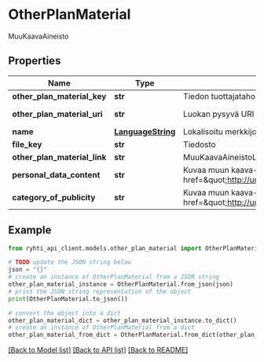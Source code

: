 # OtherPlanMaterial

MuuKaavaAineisto

## Properties

Name | Type | Description | Notes
------------ | ------------- | ------------- | -------------
**other_plan_material_key** | **str** | Tiedon tuottajatahon tietojärjestelmän generoima kohteen versioriippumaton tunnus | 
**other_plan_material_uri** | **str** | Luokan pysyvä URI -muotoinen viittaustunniste (https://uri.rakennetunymparistontietojarjestelma.fi/otherplanmaterial/{guid}) | [optional] [readonly] 
**name** | [**LanguageString**](LanguageString.md) | Lokalisoitu merkkijono-luokka eri kielille. Lisää vähintään yksi kieli. | 
**file_key** | **str** | Tiedosto | [optional] 
**other_plan_material_link** | **str** | MuuKaavaAineistoLinkki | [optional] 
**personal_data_content** | **str** | Kuvaa muun kaava-aineiston henkilötietosisällön. Käytetään koodistoa &lt;a href&#x3D;\&quot;http://uri.suomi.fi/codelist/rytj/henkilotietosisalto\&quot;&gt;http://uri.suomi.fi/codelist/rytj/henkilotietosisalto&lt;/a&gt; | 
**category_of_publicity** | **str** | Kuvaa muun kaava-aineiston julkisuusluokan. Käytetään koodistoa &lt;a href&#x3D;\&quot;http://uri.suomi.fi/codelist/rytj/julkisuus\&quot;&gt;http://uri.suomi.fi/codelist/rytj/julkisuus&lt;/a&gt; | 

## Example

```python
from ryhti_api_client.models.other_plan_material import OtherPlanMaterial

# TODO update the JSON string below
json = "{}"
# create an instance of OtherPlanMaterial from a JSON string
other_plan_material_instance = OtherPlanMaterial.from_json(json)
# print the JSON string representation of the object
print(OtherPlanMaterial.to_json())

# convert the object into a dict
other_plan_material_dict = other_plan_material_instance.to_dict()
# create an instance of OtherPlanMaterial from a dict
other_plan_material_from_dict = OtherPlanMaterial.from_dict(other_plan_material_dict)
```
[[Back to Model list]](../README.md#documentation-for-models) [[Back to API list]](../README.md#documentation-for-api-endpoints) [[Back to README]](../README.md)


